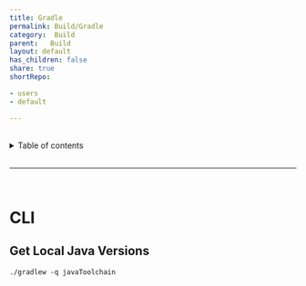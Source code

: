 ```yaml
---
title: Gradle
permalink: Build/Gradle
category:  Build
parent:   Build
layout: default
has_children: false
share: true
shortRepo:

- users
- default

---
```



<br/>          

<details markdown="block">                
<summary>                
Table of contents                
</summary>                
{: .text-delta }                
1. TOC                
{:toc}                
</details>                

<br/>                

***                

<br/>

# CLI

## Get Local Java Versions

```shell
./gradlew -q javaToolchain
```